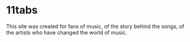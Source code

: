 # 11tabs
This site was created for fans of music, of the story behind the songs, of the artists who have changed the world of music.
